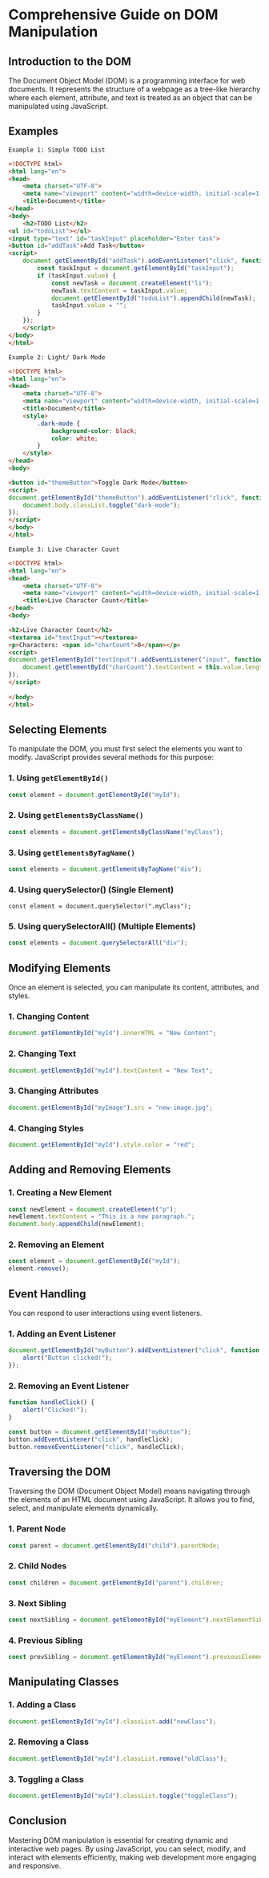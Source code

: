 # Comprehensive Guide on DOM Manipulation

## Introduction to the DOM
The Document Object Model (DOM) is a programming interface for web documents. It represents the structure of a webpage as a tree-like hierarchy where each element, attribute, and text is treated as an object that can be manipulated using JavaScript.

## Examples
`Example 1: Simple TODO List`
```html
<!DOCTYPE html>
<html lang="en">
<head>
    <meta charset="UTF-8">
    <meta name="viewport" content="width=device-width, initial-scale=1.0">
    <title>Document</title>
</head>
<body>
    <h2>TODO List</h2>
<ul id="todoList"></ul>
<input type="text" id="taskInput" placeholder="Enter task">
<button id="addTask">Add Task</button>
<script>
    document.getElementById("addTask").addEventListener("click", function() {
        const taskInput = document.getElementById("taskInput");
        if (taskInput.value) {
            const newTask = document.createElement("li");
            newTask.textContent = taskInput.value;
            document.getElementById("todoList").appendChild(newTask);
            taskInput.value = "";
        }
    });
    </script>
</body>
</html>
```
`Example 2: Light/ Dark Mode`
```html
<!DOCTYPE html>
<html lang="en">
<head>
    <meta charset="UTF-8">
    <meta name="viewport" content="width=device-width, initial-scale=1.0">
    <title>Document</title>
    <style>
        .dark-mode {
            background-color: black;
            color: white;
        }
    </style>
</head>
<body>

<button id="themeButton">Toggle Dark Mode</button>
<script>
document.getElementById("themeButton").addEventListener("click", function() {
    document.body.classList.toggle("dark-mode");
});
</script>
</body>
</html>
```
`Example 3: Live Character Count`
```html
<!DOCTYPE html>
<html lang="en">
<head>
    <meta charset="UTF-8">
    <meta name="viewport" content="width=device-width, initial-scale=1.0">
    <title>Live Character Count</title>
</head>
<body>

<h2>Live Character Count</h2>
<textarea id="textInput"></textarea>
<p>Characters: <span id="charCount">0</span></p>
<script>
document.getElementById("textInput").addEventListener("input", function() {
    document.getElementById("charCount").textContent = this.value.length;
});
</script>
    
</body>
</html>
```

## Selecting Elements
To manipulate the DOM, you must first select the elements you want to modify. JavaScript provides several methods for this purpose:

### 1. Using `getElementById()`
```js
const element = document.getElementById("myId");
```

### 2. Using `getElementsByClassName()`
```js
const elements = document.getElementsByClassName("myClass");
```

### 3. Using `getElementsByTagName()`
```js
const elements = document.getElementsByTagName("div");
```

### 4. Using querySelector() (Single Element)
```
const element = document.querySelector(".myClass");
```

### 5. Using querySelectorAll() (Multiple Elements)
```js
const elements = document.querySelectorAll("div");
```

## Modifying Elements
Once an element is selected, you can manipulate its content, attributes, and styles.

### 1. Changing Content
```js
document.getElementById("myId").innerHTML = "New Content";
```

### 2. Changing Text
```js
document.getElementById("myId").textContent = "New Text";
```

### 3. Changing Attributes
```js
document.getElementById("myImage").src = "new-image.jpg";
```

### 4. Changing Styles
```js
document.getElementById("myId").style.color = "red";
```

## Adding and Removing Elements
### 1. Creating a New Element
```js
const newElement = document.createElement("p");
newElement.textContent = "This is a new paragraph.";
document.body.appendChild(newElement);
```
### 2. Removing an Element
```js
const element = document.getElementById("myId");
element.remove();
```

## Event Handling
You can respond to user interactions using event listeners.

### 1. Adding an Event Listener
```js
document.getElementById("myButton").addEventListener("click", function() {
    alert("Button clicked!");
});
```
### 2. Removing an Event Listener
```js
function handleClick() {
    alert("Clicked!");
}

const button = document.getElementById("myButton");
button.addEventListener("click", handleClick);
button.removeEventListener("click", handleClick);
```
## Traversing the DOM
Traversing the DOM (Document Object Model) means navigating through the elements of an HTML document using JavaScript. It allows you to find, select, and manipulate elements dynamically.

### 1. Parent Node
```js
const parent = document.getElementById("child").parentNode;
```

### 2. Child Nodes
```js
const children = document.getElementById("parent").children;
```

### 3. Next Sibling
```js
const nextSibling = document.getElementById("myElement").nextElementSibling;
```
### 4. Previous Sibling
```js
const prevSibling = document.getElementById("myElement").previousElementSibling;
```
## Manipulating Classes
### 1. Adding a Class
```js
document.getElementById("myId").classList.add("newClass");
```
### 2. Removing a Class
```js
document.getElementById("myId").classList.remove("oldClass");
```
### 3. Toggling a Class
```js
document.getElementById("myId").classList.toggle("toggleClass");
```
## Conclusion
Mastering DOM manipulation is essential for creating dynamic and interactive web pages. By using JavaScript, you can select, modify, and interact with elements efficiently, making web development more engaging and responsive.





